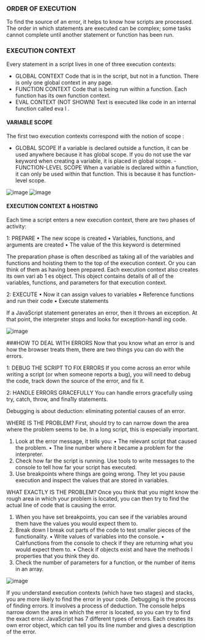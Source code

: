 ### ORDER OF EXECUTION 
To find the source of an error, it helps to know how scripts are processed. 
The order in which statements are executed can be complex; some tasks cannot complete until another statement or function has been run.
### EXECUTION CONTEXT 
 
Every statement in a script lives in one of three execution contexts: 
- GLOBAL CONTEXT 
Code that is in the script, but not in a function. There is only one global context in any page. 
- FUNCTION CONTEXT 
Code that is being run within a function. Each function has its own function context. 
- EVAL CONTEXT (NOT SHOWN) 
Text is executed like code in an internal function called eva l . 

#### VARIABLE SCOPE 
The first two execution contexts correspond with the notion of scope :
- GLOBAL SCOPE 
If a variable is declared outside a function, it can be used anywhere because it has global scope. If you do not use the var keyword when creating a variable, it is placed in global scope. 
-FUNCTION-LEVEL SCOPE 
When a variable is declared within a function, it can only be used within that function. This is because it has function-level scope.

![image](https://user-images.githubusercontent.com/85091281/124329842-de878c00-db94-11eb-9b28-c03cefb38f9f.png)
![image](https://user-images.githubusercontent.com/85091281/124329904-fe1eb480-db94-11eb-9890-8e7defea42e3.png)

#### EXECUTION CONTEXT & HOISTING 
Each time a script enters a new execution context, there are two phases of activity: 

1: PREPARE 
• The new scope is created 
• Variables, functions, and arguments are created 
• The value of the this keyword is determined

The preparation phase is often described as taking all of the variables and functions and hoisting them to the top of the execution context. Or you can think of them as having been prepared. 
Each execution context also creates its own vari ab 1 es object. This object contains details of all of the variables, functions, and parameters for that execution context.

2: EXECUTE 
• Now it can assign values to variables 
• Reference functions and run their code 
• Execute statements

If a JavaScript statement generates an error, then it throws an exception. At that point, the interpreter stops and looks for exception-handl ing code. 

![image](https://user-images.githubusercontent.com/85091281/124330823-dcbec800-db96-11eb-9844-1dc1dab7f780.png)

###HOW TO DEAL WITH ERRORS 
Now that you know what an error is and how the browser treats them, there are two things you can do with the errors. 

1: DEBUG THE SCRIPT TO FIX ERRORS 
If you come across an error while writing a script (or when someone reports a bug), you will need to debug the code, track down the source of the error, and fix it. 

2: HANDLE ERRORS GRACEFULLY 
You can handle errors gracefully using try, catch, throw, and fina1ly statements.

Debugging is about deduction: eliminating potential causes of an error. 

WHERE IS THE PROBLEM? 
First, should try to can narrow down the area where the problem seems to be. In a long script, this is especially important. 
1. Look at the error message, it tells you: 
• The relevant script that caused the problem. 
• The line number where it became a problem for the interpreter.
2. Check how far the script is running. Use tools to write messages to the console to tell how far your script has executed. 
3. Use breakpoints where things are going wrong. They let you pause execution and inspect the values that are stored in variables. 

WHAT EXACTLY IS THE PROBLEM? 
Once you think that you might know the rough area in which your problem is located, you can then try to find the actual line of code that is causing the error. 
1. When you have set breakpoints, you can see if the variables around them have the values you would expect them to.
2. Break down I break out parts of the code to test smaller pieces of the functionality. 
• Write values of variables into the console. 
• Calrfunctions from the console to check if they are returning what you would expect them to. 
• Check if objects exist and have the methods I properties that you think they do. 
3. Check the number of parameters for a function, or the number of items in an array.

![image](https://user-images.githubusercontent.com/85091281/124332034-2a3c3480-db99-11eb-804e-e38eef417c7b.png)

If you understand execution contexts (which have two stages) and stacks, you are more likely to find the error in your code. 
Debugging is the process of finding errors. It involves a process of deduction. 
The console helps narrow down the area in which the error is located, so you can try to find the exact error. 
JavaScript has 7 different types of errors. Each creates its own error object, which can tell you its line number and gives a description of the error.


